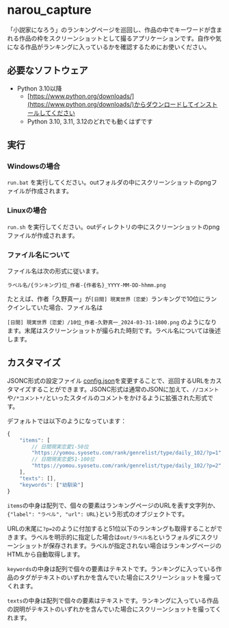 # narou_capture

「小説家になろう」のランキングページを巡回し、作品の中でキーワードが含まれる作品の枠をスクリーンショットとして撮るアプリケーションです。自作や気になる作品がランキングに入っているかを確認するためにお使いください。

## 必要なソフトウェア

- Python 3.10以降
  - [https://www.python.org/downloads/](https://www.python.org/downloads/)からダウンロードしてインストールしてください
  - Python 3.10, 3.11, 3.12のどれでも動くはずです

## 実行

### Windowsの場合

`run.bat` を実行してください。outフォルダの中にスクリーンショットのpngファイルが作成されます。

### Linuxの場合

`run.sh` を実行してください。outディレクトリの中にスクリーンショットのpngファイルが作成されます。

### ファイル名について

ファイル名は次の形式に従います。

```
ラベル名/{ランキング}位_作者-{作者名}_YYYY-MM-DD-hhmm.png
```

たとえば、作者「久野真一」が`[日間] 現実世界〔恋愛〕`ランキングで10位にランクインしていた場合、ファイル名は

`[日間] 現実世界〔恋愛〕/10位_作者-久野真一_2024-03-31-1800.png` のようになります。末尾はスクリーンショットが撮られた時刻です。ラベル名については後述します。

## カスタマイズ

JSONC形式の設定ファイル [config.json](./config.json)を変更することで、巡回するURLをカスタマイズすることができます。JSONC形式は通常のJSONに加えて、`//コメント`や`/*コメント*/`といったスタイルのコメントをかけるように拡張された形式です。

デフォルトでは以下のようになっています：

```js
{
    "items": [
        // 日間現実恋愛1-50位
        "https://yomou.syosetu.com/rank/genrelist/type/daily_102/?p=1",
        // 日間現実恋愛51-100位
        "https://yomou.syosetu.com/rank/genrelist/type/daily_102/?p=2"
    ],
    "texts": [],
    "keywords": ["幼馴染"]
}
```

`items`の中身は配列で、個々の要素はランキングページのURLを表す文字列か、`{"label": "ラベル", "url": URL}`という形式のオブジェクトです。

URLの末尾に`?p=2`のように付加すると51位以下のランキングも取得することができます。ラベルを明示的に指定した場合は`out/ラベル名`というフォルダにスクリーンショットが保存されます。ラベルが指定されない場合はランキングページのHTMLから自動取得します。

`keywords`の中身は配列で個々の要素はテキストです。ランキングに入っている作品のタグがテキストのいずれかを含んでいた場合にスクリーンショットを撮ってくれます。

`texts`の中身は配列で個々の要素はテキストです。ランキングに入っている作品の説明がテキストのいずれかを含んでいた場合にスクリーンショットを撮ってくれます。
